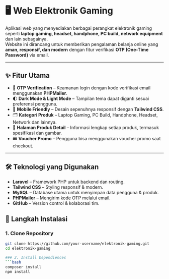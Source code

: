 # 🖥️ Web Elektronik Gaming  

Aplikasi web yang menyediakan berbagai perangkat elektronik gaming seperti **laptop gaming, headset, handphone, PC build, network equipment** dan lain sebagainya.  
Website ini dirancang untuk memberikan pengalaman belanja online yang **aman, responsif, dan modern** dengan fitur verifikasi **OTP (One-Time Password)** via email.  

---

## ✨ Fitur Utama  

- 🔐 **OTP Verification** – Keamanan login dengan kode verifikasi email menggunakan **PHPMailer**.  
- 🌓 **Dark Mode & Light Mode** – Tampilan tema dapat diganti sesuai preferensi pengguna.  
- 📱 **Mobile Friendly** – Desain sepenuhnya responsif dengan **Tailwind CSS**.  
- 🗂️ **Kategori Produk** – Laptop Gaming, PC Build, Handphone, Headset, Network dan lainnya.  
- 🛒 **Halaman Produk Detail** – Informasi lengkap setiap produk, termasuk spesifikasi dan gambar.  
- 🎟️ **Voucher Promo** – Pengguna bisa menggunakan voucher promo saat checkout.  

---

## 🛠️ Teknologi yang Digunakan  

- **Laravel** – Framework PHP untuk backend dan routing.  
- **Tailwind CSS** – Styling responsif & modern.  
- **MySQL** – Database utama untuk menyimpan data pengguna & produk.  
- **PHPMailer** – Mengirim kode OTP melalui email.  
- **GitHub** – Version control & kolaborasi tim.  



## 🚀 Langkah Instalasi

### 1. Clone Repository
```bash
git clone https://github.com/your-username/elektronik-gaming.git
cd elektronik-gaming

### 2. Install Dependiences
```bash 
composer install
npm install
